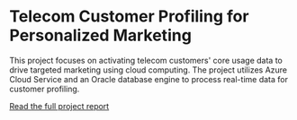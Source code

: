 # Telecom Customer Profiling for Personalized Marketing

This project focuses on activating telecom customers' core usage data to drive targeted marketing using cloud computing. The project utilizes Azure Cloud Service and an Oracle database engine to process real-time data for customer profiling.

[Read the full project report](./Project%20Report(CS714)-Gulam_Azam(ID-200487553)-V3.pdf)

